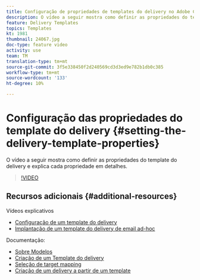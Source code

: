 ```yaml
---
title: Configuração de propriedades de templates do delivery no Adobe Campaign Classic
description: O vídeo a seguir mostra como definir as propriedades do template do delivery no Adobe Campaign Classic e explica cada propriedade em detalhes.
feature: Delivery Templates
topics: Templates
kt: 1981
thumbnail: 24067.jpg
doc-type: feature video
activity: use
team: TM
translation-type: tm+mt
source-git-commit: 3f5e338450f2d240569cd3d3ed9e782b1db0c385
workflow-type: tm+mt
source-wordcount: '133'
ht-degree: 10%

---
```



# Configuração das propriedades do template do delivery {#setting-the-delivery-template-properties}

O vídeo a seguir mostra como definir as propriedades do template do delivery e explica cada propriedade em detalhes.

>[!VIDEO](https://video.tv.adobe.com/v/24067?quality=12)

## Recursos adicionais {#additional-resources}

Vídeos explicativos

* [Configuração de um template do delivery](/help/acc/sending-messages/using-delivery-templates/configuring-a-delivery-template.md)
* [Implantação de um template do delivery de email ad-hoc](/help/acc/sending-messages/using-delivery-templates/deploying-ad-hoc-email-delivery-template.md)

Documentação:

* [Sobre Modelos](https://docs.campaign.adobe.com/doc/AC/en/DLV_Using_delivery_templates_About_templates.html)
* [Criação de um Template do delivery](https://docs.campaign.adobe.com/doc/AC/en/DLV_Using_delivery_templates_Creating_a_delivery_template.html)
* [Seleção de target mapping](https://docs.campaign.adobe.com/doc/AC/en/DLV_Using_delivery_templates_Selecting_a_target_mapping.html)
* [Criação de um delivery a partir de um template](https://docs.campaign.adobe.com/doc/AC/en/DLV_Using_delivery_templates_Creating_a_delivery_from_a_template.html)
